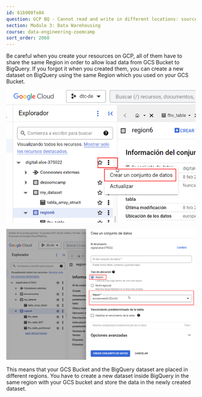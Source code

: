 ```yaml
---
id: 61b908fe84
question: GCP BQ - Cannot read and write in different locations: source: EU, destination: US - Loading data from GCS into BigQuery (different Region):
section: Module 3: Data Warehousing
course: data-engineering-zoomcamp
sort_order: 2060
---
```


Be careful when you create your resources on GCP, all of them have to share the same Region in order to allow load data from GCS Bucket to BigQuery. If you forgot it when you created them, you can create a new dataset on BigQuery using the same Region which you used on your GCS Bucket.

![Image](images/data-engineering-zoomcamp/image_924b3959.png)

![Image](images/data-engineering-zoomcamp/image_4d72f30c.png)

This means that your GCS Bucket and the BigQuery dataset are placed in different regions. You have to create a new dataset inside BigQuery in the same region with your GCS bucket and store the data in the newly created dataset.

